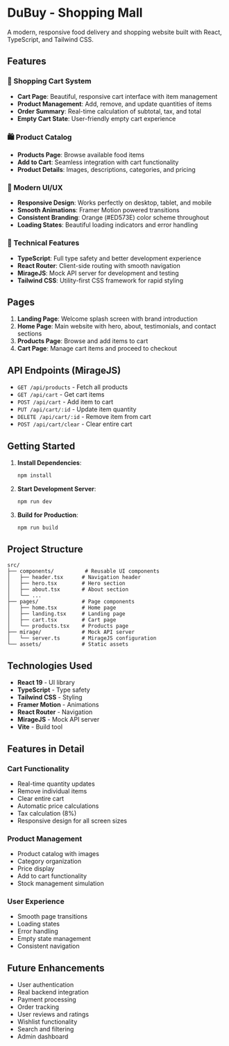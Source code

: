 # DuBuy - Shopping Mall

A modern, responsive food delivery and shopping website built with React, TypeScript, and Tailwind CSS.

## Features

### 🛒 Shopping Cart System
- **Cart Page**: Beautiful, responsive cart interface with item management
- **Product Management**: Add, remove, and update quantities of items
- **Order Summary**: Real-time calculation of subtotal, tax, and total
- **Empty Cart State**: User-friendly empty cart experience

### 🛍️ Product Catalog
- **Products Page**: Browse available food items
- **Add to Cart**: Seamless integration with cart functionality
- **Product Details**: Images, descriptions, categories, and pricing

### 🎨 Modern UI/UX
- **Responsive Design**: Works perfectly on desktop, tablet, and mobile
- **Smooth Animations**: Framer Motion powered transitions
- **Consistent Branding**: Orange (#ED573E) color scheme throughout
- **Loading States**: Beautiful loading indicators and error handling

### 🚀 Technical Features
- **TypeScript**: Full type safety and better development experience
- **React Router**: Client-side routing with smooth navigation
- **MirageJS**: Mock API server for development and testing
- **Tailwind CSS**: Utility-first CSS framework for rapid styling

## Pages

1. **Landing Page**: Welcome splash screen with brand introduction
2. **Home Page**: Main website with hero, about, testimonials, and contact sections
3. **Products Page**: Browse and add items to cart
4. **Cart Page**: Manage cart items and proceed to checkout

## API Endpoints (MirageJS)

- `GET /api/products` - Fetch all products
- `GET /api/cart` - Get cart items
- `POST /api/cart` - Add item to cart
- `PUT /api/cart/:id` - Update item quantity
- `DELETE /api/cart/:id` - Remove item from cart
- `POST /api/cart/clear` - Clear entire cart

## Getting Started

1. **Install Dependencies**:
   ```bash
   npm install
   ```

2. **Start Development Server**:
   ```bash
   npm run dev
   ```

3. **Build for Production**:
   ```bash
   npm run build
   ```

## Project Structure

```
src/
├── components/          # Reusable UI components
│   ├── header.tsx      # Navigation header
│   ├── hero.tsx        # Hero section
│   ├── about.tsx       # About section
│   └── ...
├── pages/              # Page components
│   ├── home.tsx        # Home page
│   ├── landing.tsx     # Landing page
│   ├── cart.tsx        # Cart page
│   └── products.tsx    # Products page
├── mirage/             # Mock API server
│   └── server.ts       # MirageJS configuration
└── assets/             # Static assets
```

## Technologies Used

- **React 19** - UI library
- **TypeScript** - Type safety
- **Tailwind CSS** - Styling
- **Framer Motion** - Animations
- **React Router** - Navigation
- **MirageJS** - Mock API server
- **Vite** - Build tool

## Features in Detail

### Cart Functionality
- Real-time quantity updates
- Remove individual items
- Clear entire cart
- Automatic price calculations
- Tax calculation (8%)
- Responsive design for all screen sizes

### Product Management
- Product catalog with images
- Category organization
- Price display
- Add to cart functionality
- Stock management simulation

### User Experience
- Smooth page transitions
- Loading states
- Error handling
- Empty state management
- Consistent navigation

## Future Enhancements

- User authentication
- Real backend integration
- Payment processing
- Order tracking
- User reviews and ratings
- Wishlist functionality
- Search and filtering
- Admin dashboard
